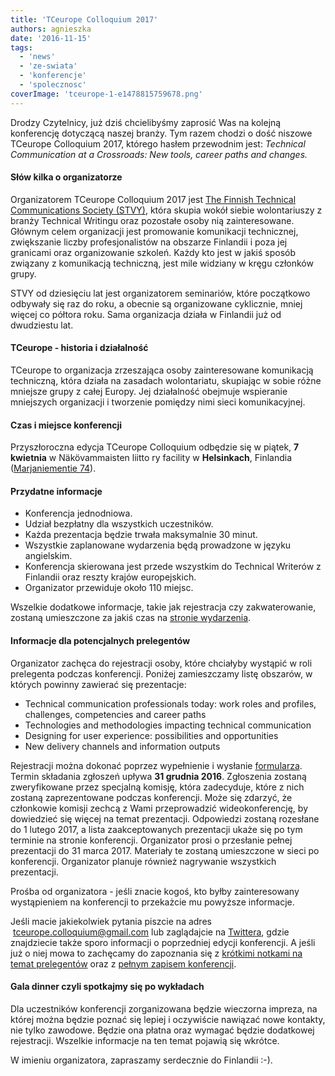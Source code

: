 ```yaml
---
title: 'TCeurope Colloquium 2017'
authors: agnieszka
date: '2016-11-15'
tags:
  - 'news'
  - 'ze-swiata'
  - 'konferencje'
  - 'spolecznosc'
coverImage: 'tceurope-1-e1478815759678.png'
---
```


Drodzy Czytelnicy, już dziś chcielibyśmy zaprosić Was na kolejną konferencję
dotyczącą naszej branży. Tym razem chodzi o dość niszowe TCeurope Colloquium
2017, którego hasłem przewodnim jest: _Technical Communication at a Crossroads:
New tools, career paths and changes._

<!--truncate-->

#### Słów kilka o organizatorze

Organizatorem TCeurope Colloquium 2017 jest
[The Finnish Technical Communications Society (STVY)](http://stvy.fi/en), która
skupia wokół siebie wolontariuszy z branży Technical Writingu oraz pozostałe
osoby nią zainteresowane. Głównym celem organizacji jest promowanie komunikacji
technicznej, zwiększanie liczby profesjonalistów na obszarze Finlandii i poza
jej granicami oraz organizowanie szkoleń. Każdy kto jest w jakiś sposób związany
z komunikacją techniczną, jest mile widziany w kręgu członków grupy.

STVY od dziesięciu lat jest organizatorem seminariów, które początkowo odbywały
się raz do roku, a obecnie są organizowane cyklicznie, mniej więcej co półtora
roku. Sama organizacja działa w Finlandii już od dwudziestu lat.

#### TCeurope - historia i działalność

TCeurope to organizacja zrzeszająca osoby zainteresowane komunikacją techniczną,
która działa na zasadach wolontariatu, skupiając w sobie różne mniejsze grupy z
całej Europy. Jej działalność obejmuje wspieranie mniejszych organizacji i
tworzenie pomiędzy nimi sieci komunikacyjnej.

#### Czas i miejsce konferencji

Przyszłoroczna edycja TCeurope Colloquium odbędzie się w piątek, **7 kwietnia**
w Näkövammaisten liitto ry facility w **Helsinkach**, Finlandia
([Marjaniementie 74](https://wego.here.com/finland/helsinki/street-square/marjaniementie-74--loc-dmVyc2lvbj0xO3RpdGxlPU1hcmphbmllbWVudGllKzc0O2xhbmc9Zmk7bGF0PTYwLjIwODE0ODk1NjI5ODgzO2xvbj0yNS4wNzQzMjkzNzYyMjA3MDM7c3RyZWV0PU1hcmphbmllbWVudGllO2hvdXNlPTc0O2NpdHk9SGVsc2lua2k7cG9zdGFsQ29kZT0wMDkzMDtjb3VudHJ5PUZJTjtkaXN0cmljdD1WYXJ0aW9reWwlQzMlQTQ7c3RhdGU9U291dGgrRmlubGFuZDtjb3VudHk9VXVzaW1hYTtjYXRlZ29yeUlkPWJ1aWxkaW5nO3NvdXJjZVN5c3RlbT1pbnRlcm5hbA?_ga=1.176149538.1810482451.1475920180&map=60.20815,25.07433,15,normal&x=ep)).

#### Przydatne informacje

- Konferencja jednodniowa.
- Udział bezpłatny dla wszystkich uczestników.
- Każda prezentacja będzie trwała maksymalnie 30 minut.
- Wszystkie zaplanowane wydarzenia będą prowadzone w języku angielskim.
- Konferencja skierowana jest przede wszystkim do Technical Writerów z Finlandii
  oraz reszty krajów europejskich.
- Organizator przewiduje około 110 miejsc.

Wszelkie dodatkowe informacje, takie jak rejestracja czy zakwaterowanie, zostaną
umieszczone za jakiś czas na [stronie wydarzenia](http://www.tc-europe.org/).

#### Informacje dla potencjalnych prelegentów

Organizator zachęca do rejestracji osoby, które chciałyby wystąpić w roli
prelegenta podczas konferencji. Poniżej zamieszczamy listę obszarów, w których
powinny zawierać się prezentacje:

- Technical communication professionals today: work roles and profiles,
  challenges, competencies and career paths
- Technologies and methodologies impacting technical communication
- Designing for user experience: possibilities and opportunities
- New delivery channels and information outputs

Rejestracji można dokonać poprzez wypełnienie i wysłanie
[formularza](https://docs.google.com/forms/d/e/1FAIpQLSdrixFlKzj9i2ar-omx9Ldiq48j4wD_MW5_7qXJFNpeMp7Mhg/viewform).
Termin składania zgłoszeń upływa **31 grudnia 2016**. Zgłoszenia zostaną
zweryfikowane przez specjalną komisję, która zadecyduje, które z nich zostaną
zaprezentowane podczas konferencji. Może się zdarzyć, że członkowie komisji
zechcą z Wami przeprowadzić wideokonferencję, by dowiedzieć się więcej na temat
prezentacji. Odpowiedzi zostaną rozesłane do 1 lutego 2017, a lista
zaakceptowanych prezentacji ukaże się po tym terminie na stronie konferencji.
Organizator prosi o przesłanie pełnej prezentacji do 31 marca 2017. Materiały te
zostaną umieszczone w sieci po konferencji. Organizator planuje również
nagrywanie wszystkich prezentacji.

Prośba od organizatora - jeśli znacie kogoś, kto byłby zainteresowany
wystąpieniem na konferencji to przekażcie mu powyższe informacje.

Jeśli macie jakiekolwiek pytania piszcie na adres
 [tceurope.colloquium@gmail.com](mailto:tceurope.colloquium@gmail.com) lub
zaglądajcie na [Twittera](https://twitter.com/TCeuropeORG?lang=pl), gdzie
znajdziecie także sporo informacji o poprzedniej edycji konferencji. A jeśli już
o niej mowa to zachęcamy do zapoznania się z
[krótkimi notkami na temat prelegentów](https://www.conferize.com/colloquium-tceurope-2016/speakers) oraz
z
[pełnym zapisem konferencji](https://www.youtube.com/watch?v=9stNcZ6CqOI&list=PLXyaM5wpF8bmw13zFUUhiT0ubY6BK79KJ).

#### Gala dinner czyli spotkajmy się po wykładach

Dla uczestników konferencji zorganizowana będzie wieczorna impreza, na której
można będzie poznać się lepiej i oczywiście nawiązać nowe kontakty, nie tylko
zawodowe. Będzie ona płatna oraz wymagać będzie dodatkowej rejestracji. Wszelkie
informacje na ten temat pojawią się wkrótce.

W imieniu organizatora, zapraszamy serdecznie do Finlandii :-).
